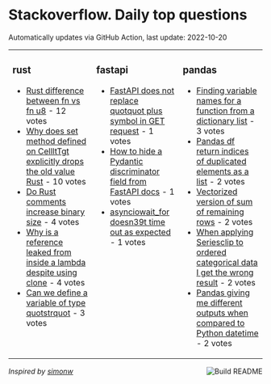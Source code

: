 # Stackoverflow. Daily top questions 

Automatically updates via GitHub Action, last update: <!-- date starts -->2022-10-20<!-- date ends -->


<table><tr><td valign="top" width="33%">

### rust
<!-- rust starts -->
* [Rust difference between fn vs fn u8](https://stackoverflow.com/questions/74125513/rust-difference-between-fn-vs-fn-u8) - 12 votes
* [Why does set method defined on CellltTgt explicitly drops the old value Rust](https://stackoverflow.com/questions/74123700/why-does-set-method-defined-on-cellt-explicitly-drops-the-old-value-rust) - 10 votes
* [Do Rust comments increase binary size](https://stackoverflow.com/questions/74119190/do-rust-comments-increase-binary-size) - 4 votes
* [Why is a reference leaked from inside a lambda despite using clone](https://stackoverflow.com/questions/74125818/why-is-a-reference-leaked-from-inside-a-lambda-despite-using-clone) - 4 votes
* [Can we define a variable of type quotstrquot](https://stackoverflow.com/questions/74145717/can-we-define-a-variable-of-type-str) - 3 votes
<!-- rust ends -->
</td><td valign="top" width="34%">


### fastapi
<!-- fastapi starts -->
* [FastAPI does not replace quotquot plus symbol in GET request](https://stackoverflow.com/questions/74126062/fastapi-does-not-replace-plus-symbol-in-get-request) - 1 votes
* [How to hide a Pydantic discriminator field from FastAPI docs](https://stackoverflow.com/questions/74137116/how-to-hide-a-pydantic-discriminator-field-from-fastapi-docs) - 1 votes
* [asynciowait_for doesn39t time out as expected](https://stackoverflow.com/questions/74132015/asyncio-wait-for-doesnt-time-out-as-expected) - 1 votes
<!-- fastapi ends -->
</td><td valign="top" width="34%">


### pandas
<!-- pandas starts -->
* [Finding variable names for a function from a dictionary list](https://stackoverflow.com/questions/74142359/finding-variable-names-for-a-function-from-a-dictionary-list) - 3 votes
* [Pandas df return indices of duplicated elements as a list](https://stackoverflow.com/questions/74144626/pandas-df-return-indices-of-duplicated-elements-as-a-list) - 2 votes
* [Vectorized version of sum of remaining rows](https://stackoverflow.com/questions/74122608/vectorized-version-of-sum-of-remaining-rows) - 2 votes
* [When applying Seriesclip to ordered categorical data I get the wrong result](https://stackoverflow.com/questions/74139763/when-applying-series-clip-to-ordered-categorical-data-i-get-the-wrong-result) - 2 votes
* [Pandas giving me different outputs when compared to Python datetime](https://stackoverflow.com/questions/74131418/pandas-giving-me-different-outputs-when-compared-to-python-datetime) - 2 votes
<!-- pandas ends -->
</td></tr></table>

<a href="https://github.com/hp0404/hp0404/actions"><img src="https://github.com/hp0404/hp0404/workflows/Build%20README/badge.svg" align="right" alt="Build README"></a> <p>*Inspired by  [simonw](https://github.com/simonw/simonw)*</p>
